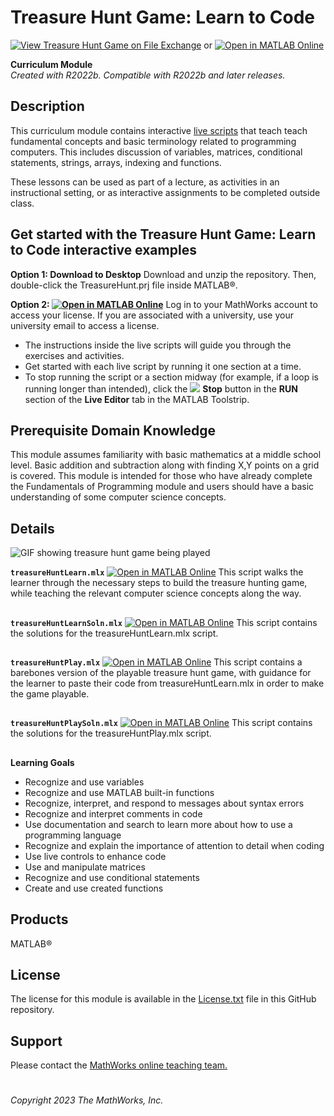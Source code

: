 # Treasure Hunt Game: Learn to Code
[![View Treasure Hunt Game on File Exchange](https://www.mathworks.com/matlabcentral/images/matlab-file-exchange.svg)](https://www.mathworks.com/matlabcentral/fileexchange/123265-treasure-hunt) 
or [![Open in MATLAB Online](https://www.mathworks.com/images/responsive/global/open-in-matlab-online.svg)](https://matlab.mathworks.com/open/github/v1?repo=MathWorks-Teaching-Resources/Treasure-Hunt&project=TreasureHunt.prj)

**Curriculum Module**  
_Created with R2022b. Compatible with R2022b and later releases._ 

## Description ##
This curriculum module contains interactive [live scripts](https://www.mathworks.com/products/matlab/live-editor.html) that teach teach fundamental concepts and basic terminology related to programming computers. This includes discussion of variables, matrices, conditional statements, strings, arrays, indexing and functions. 

These lessons can be used as part of a lecture, as activities in an instructional setting, or as interactive assignments to be completed outside class.

## Get started with the Treasure Hunt Game: Learn to Code interactive examples ##

**Option 1: Download to Desktop** Download and unzip the repository. Then, double-click the TreasureHunt.prj file inside MATLAB&reg;. 

**Option 2: [![Open in MATLAB Online](https://www.mathworks.com/images/responsive/global/open-in-matlab-online.svg)](https://matlab.mathworks.com/open/github/v1?repo=MathWorks-Teaching-Resources/Treasure-Hunt&project=TreasureHunt.prj)** Log in to your MathWorks account to access your license. If you are associated with a university, use your university email to access a license.

- The instructions inside the live scripts will guide you through the exercises and activities. 
- Get started with each live script by running it one section at a time. 
- To stop running the script or a section midway (for example, if a loop is running longer than intended), click the <img src="https://user-images.githubusercontent.com/88841524/182219991-17ef7bf9-369b-4463-8de6-9e440ca3bc9b.png"> **Stop** button in the **RUN** section of the **Live Editor** tab in the MATLAB Toolstrip.

## Prerequisite Domain Knowledge ##
This module assumes familiarity with basic mathematics at a middle school level. Basic addition and subtraction along with finding X,Y points on a grid is covered. This module is intended for those who have already complete the Fundamentals of Programming module and users should have a basic understanding of some computer science concepts.

## Details ##

![GIF showing treasure hunt game being played](https://user-images.githubusercontent.com/113918546/212431378-1ffe41e1-06f7-4d57-adf3-b6d600c12b7d.gif)

**`treasureHuntLearn.mlx`** [![Open in MATLAB Online](https://www.mathworks.com/images/responsive/global/open-in-matlab-online.svg)](https://matlab.mathworks.com/open/github/v1?repo=MathWorks-Teaching-Resources/Treasure-Hunt&project=TreasureHunt.prj&file=treasureHuntLearn.mlx)
This script walks the learner through the necessary steps to build the treasure hunting game, while teaching the relevant computer science concepts along the way.

## ##

**`treasureHuntLearnSoln.mlx`** [![Open in MATLAB Online](https://www.mathworks.com/images/responsive/global/open-in-matlab-online.svg)](https://matlab.mathworks.com/open/github/v1?repo=MathWorks-Teaching-Resources/Treasure-Hunt&project=TreasureHunt.prj&file=treasureHuntLearnSoln.mlx)
This script contains the solutions for the treasureHuntLearn.mlx script.

## ##

**`treasureHuntPlay.mlx`** [![Open in MATLAB Online](https://www.mathworks.com/images/responsive/global/open-in-matlab-online.svg)](https://matlab.mathworks.com/open/github/v1?repo=MathWorks-Teaching-Resources/Treasure-Hunt&project=TreasureHunt.prj&file=treasureHuntPlay.mlx)
This script contains a barebones version of the playable treasure hunt game, with guidance for the learner to paste their code from treasureHuntLearn.mlx in order to make the game playable.

## ##

**`treasureHuntPlaySoln.mlx`** [![Open in MATLAB Online](https://www.mathworks.com/images/responsive/global/open-in-matlab-online.svg)](https://matlab.mathworks.com/open/github/v1?repo=MathWorks-Teaching-Resources/Treasure-Hunt&project=TreasureHunt.prj&file=treasureHuntPlaySoln.mlx)
This script contains the solutions for the treasureHuntPlay.mlx script.

## ##

**Learning Goals**
- Recognize and use variables
- Recognize and use MATLAB built-in functions
- Recognize, interpret, and respond to messages about syntax errors
- Recognize and interpret comments in code
- Use documentation and search to learn more about how to use a programming language
- Recognize and explain the importance of attention to detail when coding
- Use live controls to enhance code
- Use and manipulate matrices
- Recognize and use conditional statements
- Create and use created functions

## Products ##
MATLAB&reg;

## License ##
The license for this module is available in the [License.txt](LICENSE.txt) file in this GitHub repository.

## Support ##
Please contact the <a href="mailto:onlineteaching@mathworks.com">MathWorks online teaching team.</a>

# #
_Copyright 2023 The MathWorks, Inc._

